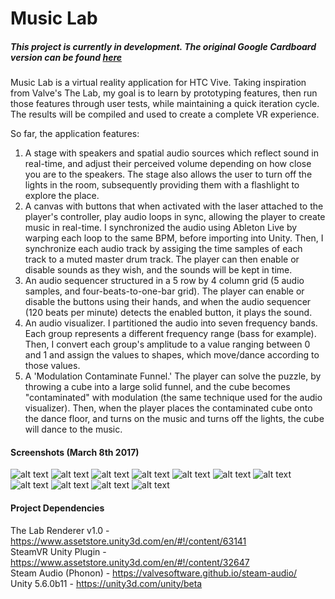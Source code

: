 # Music Lab

##### This project is currently in development. The original Google Cardboard version can be found [here](https://github.com/davidhaley/Udacity-VR-Nano-Degree-Project-5-Museum" "Museum")

Music Lab is a virtual reality application for HTC Vive. Taking inspiration from Valve's The Lab, my goal is to learn by prototyping features, then run those features through user tests, while maintaining a quick iteration cycle. The results will be compiled and used to create a complete VR experience.

So far, the application features:

1. A stage with speakers and spatial audio sources which reflect sound in real-time, and adjust their perceived volume depending on how close you are to the speakers. The stage also allows the user to turn off the lights in the room, subsequently providing them with a flashlight to explore the place.  
2. A canvas with buttons that when activated with the laser attached to the player's controller, play audio loops in sync, allowing the player to create music in real-time. I synchronized the audio using Ableton Live by warping each loop to the same BPM, before importing into Unity. Then, I synchronize each audio track by assiging the time samples of each track to a muted master drum track. The player can then enable or disable sounds as they wish, and the sounds will be kept in time.  
3. An audio sequencer structured in a 5 row by 4 column grid (5 audio samples, and four-beats-to-one-bar grid). The player can enable or disable the buttons using their hands, and when the audio sequencer (120 beats per minute) detects the enabled button, it plays the sound.  
4. An audio visualizer. I partitioned the audio into seven frequency bands. Each group represents a different frequency range (bass for example). Then, I convert each group's amplitude to a value ranging between 0 and 1 and assign the values to shapes, which move/dance according to those values.  
5. A 'Modulation Contaminate Funnel.' The player can solve the puzzle, by throwing a cube into a large solid funnel, and the cube becomes "contaminated" with modulation (the same technique used for the audio visualizer). Then, when the player places the contaminated cube onto the dance floor, and turns on the music and turns off the lights, the cube will dance to the music.  

#### Screenshots (March 8th 2017)

![alt text](https://cloud.githubusercontent.com/assets/11729897/23720137/11fe6bec-03fb-11e7-9735-a62548b546e3.png)
![alt text](https://cloud.githubusercontent.com/assets/11729897/23720145/17938786-03fb-11e7-8d8f-d321933a88cc.png)
![alt text](https://cloud.githubusercontent.com/assets/11729897/23720148/1a7814bc-03fb-11e7-929e-f456151fb023.png)
![alt text](https://cloud.githubusercontent.com/assets/11729897/23720152/1f3901e6-03fb-11e7-8e27-6a15e77e17b1.png)
![alt text](https://cloud.githubusercontent.com/assets/11729897/23720159/272fa184-03fb-11e7-9e4f-c35c04796e88.png)
![alt text](https://cloud.githubusercontent.com/assets/11729897/23720166/2db28738-03fb-11e7-89e9-b92a1062ed73.png)
![alt text](https://cloud.githubusercontent.com/assets/11729897/23720173/39a3fc84-03fb-11e7-8f03-24e31c1b08f9.png)
![alt text](https://cloud.githubusercontent.com/assets/11729897/23720181/40fd1ace-03fb-11e7-8e50-7c34e64bcece.png)
![alt text](https://cloud.githubusercontent.com/assets/11729897/23720186/43f63288-03fb-11e7-8591-f747ef8171b2.png)
![alt text](https://cloud.githubusercontent.com/assets/11729897/23720194/48119c18-03fb-11e7-815d-abbdc2d06413.png)
![alt text](https://cloud.githubusercontent.com/assets/11729897/23720204/4c7d270e-03fb-11e7-8f16-6a53fed3335c.png)

#### Project Dependencies

The Lab Renderer v1.0 - https://www.assetstore.unity3d.com/en/#!/content/63141  
SteamVR Unity Plugin - https://www.assetstore.unity3d.com/en/#!/content/32647  
Steam Audio (Phonon) - https://valvesoftware.github.io/steam-audio/  
Unity 5.6.0b11 - https://unity3d.com/unity/beta  
